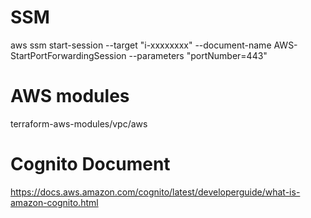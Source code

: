 # SSM

aws ssm start-session --target "i-xxxxxxxx" --document-name AWS-StartPortForwardingSession --parameters "portNumber=443"

# AWS modules

terraform-aws-modules/vpc/aws

# Cognito Document

https://docs.aws.amazon.com/cognito/latest/developerguide/what-is-amazon-cognito.html
